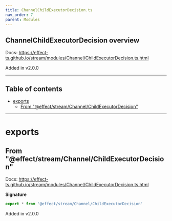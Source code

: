 ```yaml
---
title: ChannelChildExecutorDecision.ts
nav_order: 7
parent: Modules
---
```


## ChannelChildExecutorDecision overview

Docs: https://effect-ts.github.io/stream/modules/Channel/ChildExecutorDecision.ts.html

Added in v2.0.0

---

<h2 class="text-delta">Table of contents</h2>

- [exports](#exports)
  - [From "@effect/stream/Channel/ChildExecutorDecision"](#from-effectstreamchannelchildexecutordecision)

---

# exports

## From "@effect/stream/Channel/ChildExecutorDecision"

Docs: https://effect-ts.github.io/stream/modules/Channel/ChildExecutorDecision.ts.html

**Signature**

```ts
export * from '@effect/stream/Channel/ChildExecutorDecision'
```

Added in v2.0.0
